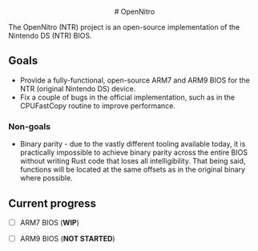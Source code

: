 <p align="center">
# OpenNitro
</p>

The OpenNitro (NTR) project is an open-source implementation of the Nintendo DS (NTR) BIOS.

## Goals

- Provide a fully-functional, open-source ARM7 and ARM9 BIOS for the NTR (original Nintendo DS) device.
- Fix a couple of bugs in the official implementation, such as in the CPUFastCopy routine to improve performance.

### Non-goals

- Binary parity - due to the vastly different tooling available today, it is practically impossible to achieve binary parity across the entire BIOS without writing Rust code that loses all intelligibility. That being said, functions will be located at the same offsets as in the original binary where possible.

## Current progress

- [ ] ARM7 BIOS (__WIP__)
- [ ] ARM9 BIOS (__NOT STARTED__)

